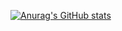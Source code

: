 [![Anurag's GitHub stats](https://github-readme-stats.vercel.app/api?username=ctih1)](https://github.com/anuraghazra/github-readme-stats)
